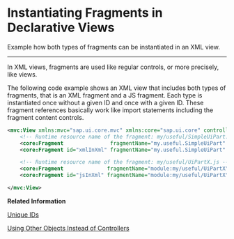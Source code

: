 <!-- loio234320f8d8ee45b39c60893116d60351 -->

# Instantiating Fragments in Declarative Views

Example how both types of fragments can be instantiated in an XML view.

***

In XML views, fragments are used like regular controls, or more precisely, like views.

The following code example shows an XML view that includes both types of fragments, that is an XML fragment and a JS fragment. Each type is instantiated once without a given ID and once with a given ID. These fragment references basically work like import statements including the fragment content controls.

```xml
<mvc:View xmlns:mvc="sap.ui.core.mvc" xmlns:core="sap.ui.core" controllerName="testdata.fragments.XMLViewController" >
    <!-- Runtime resource name of the fragment: my/useful/SimpleUiPart.fragment.xml -->
    <core:Fragment               fragmentName="my.useful.SimpleUiPart" type="XML" />
    <core:Fragment id="xmlInXml" fragmentName="my.useful.SimpleUiPart" type="XML" />

    <!-- Runtime resource name of the fragment: my/useful/UiPartX.js -->
    <core:Fragment              fragmentName="module:my/useful/UiPartX" />
    <core:Fragment id="jsInXml" fragmentName="module:my/useful/UiPartX" />

</mvc:View>
```

**Related Information**  


[Unique IDs](unique-ids-5da591c.md "You can use a unique ID for a fragment that will be used as a prefix for all controls in a fragment instance.")

[Using Other Objects Instead of Controllers](using-other-objects-instead-of-controllers-c24ea6d.md "For the instantiation of fragments, the oController object must not necessarily be a controller. It can also be another object.")

